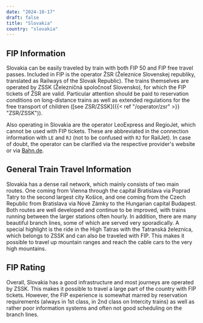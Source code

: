 ```yaml
---
date: "2024-10-17"
draft: false
title: "Slovakia"
country: "slovakia"
---
```


## FIP Information

Slovakia can be easily traveled by train with both FIP 50 and FIP free travel passes. Included in FIP is the operator ŽSR (Železnice Slovenskej republiky, translated as Railways of the Slovak Republic). The trains themselves are operated by ZSSK (Železničná spoločnosť Slovensko), for which the FIP tickets of ŽSR are valid. 
Particular attention should be paid to reservation conditions on long-distance trains as well as extended regulations for the free transport of children ([see ZSR/ZSSK]({{< ref "/operator/zsr" >}} "ZSR/ZSSK")).

Also operating in Slovakia are the operator LeoExpress and RegioJet, which cannot be used with FIP tickets. These are abbreviated in the connection information with `LE` and `RJ` (not to be confused with `RJ` for RailJet). In case of doubt, the operator can be clarified via the respective provider's website or via [Bahn.de](https://www.bahn.de).

## General Train Travel Information

Slovakia has a dense rail network, which mainly consists of two main routes. One coming from Vienna through the capital Bratislava via Poprad Tatry to the second largest city Košice, and one coming from the Czech Republic from Bratislava via Nové Zámky to the Hungarian capital Budapest. Both routes are well developed and continue to be improved, with trains running between the larger stations often hourly. In addition, there are many beautiful branch lines, some of which are served very sporadically. A special highlight is the ride in the High Tatras with the Tatranská železnica, which belongs to ZSSK and can also be traveled with FIP. This makes it possible to travel up mountain ranges and reach the cable cars to the very high mountains.

## FIP Rating

Overall, Slovakia has a good infrastructure and most journeys are operated by ZSSK. This makes it possible to travel a large part of the country with FIP tickets. However, the FIP experience is somewhat marred by reservation requirements (always in 1st class, in 2nd class on Intercity trains) as well as rather poor information systems and often not good scheduling on the branch lines.
